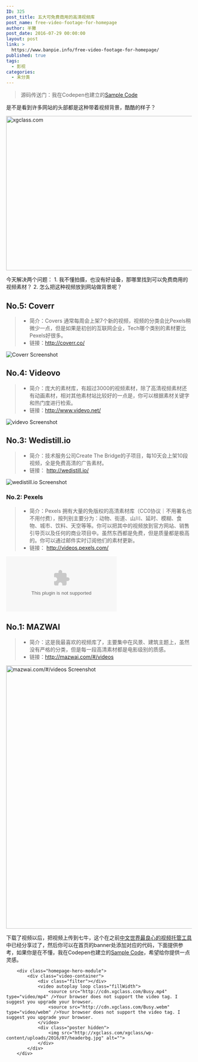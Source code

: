 ```yaml
---
ID: 325
post_title: 五大可免费商用的高清视频库
post_name: free-video-footage-for-homepage
author: 半撇
post_date: 2016-07-29 00:00:00
layout: post
link: >
  https://www.banpie.info/free-video-footage-for-homepage/
published: true
tags:
  - 影视
categories:
  - 未分类
---
```

> 源码传送门：我在Codepen也建立的[Sample Code][1]

是不是看到许多网站的头部都是这种带着视频背景，酷酷的样子？

[<img class="alignnone size-full wp-image-2968" src="http://www.banpie.info/wp-content/uploads/2019/04/unnamed-file-4.gif" width="600" height="419" alt="xgclass.com" />][2]

今天解决两个问题： 1. 我不懂拍摄，也没有好设备，那哪里找到可以免费商用的视频素材？ 2. 怎么把这种视频放到网站做背景呢？

## No.5: Coverr

> *   简介：Covers 通常每周会上架7个新的视频，视频的分类会比Pexels稍微少一点，但是如果是初创的互联网企业，Tech哪个类别的素材要比Pexels好很多。
> *   链接：<http://coverr.co/>

![Coverr Screenshot][3]

## No.4: Videovo

> *   简介：庞大的素材库，有超过3000的视频素材，除了高清视频素材还有动画素材，相对其他素材站比较好的一点是，你可以根据素材关键字和热门度进行检索。
> *   链接：<http://www.videvo.net/>

![videvo Screenshot][4]

## No.3: Wedistill.io

> *   简介：技术服务公司Create The Bridge的子项目，每10天会上架10段视频，全是免费高清的广告素材。
> *   链接： <http://wedistill.io/>

![wedistill.io Screenshot][5]

### No.2: Pexels

> *   简介：Pexels 拥有大量的免版权的高清素材库（CC0协议｜不用署名也不用付费），按列别主要分为：动物、街道、山川、延时、模糊、食物、城市、饮料、天空等等。你可以把其中的视频放到官方网站、销售引导页以及任何的商业项目中。虽然东西都是免费，但是质量都是极高的。你可以通过邮件实时订阅他们的素材更新。
> *   链接： <http://videos.pexels.com/>

![videos.pexels.com Screenshot][6]

## No.1: MAZWAI

> *   简介：这是我最喜欢的视频库了，主要集中在风景、建筑主题上，虽然没有严格的分类，但是每一段高清素材都是电影级别的质感。
> *   链接：<http://mazwai.com/#/videos>

[<img class="alignnone size-full wp-image-2969" src="http://www.banpie.info/wp-content/uploads/2019/04/unnamed-file-362.jpg" width="1280" height="714" alt="mazwai.com/#/videos Screenshot" />][7]

下载了视频以后，把视频上传到七牛，这个在之前[中文世界最良心的视频托管工具][8]中已经分享过了，然后你可以在首页的banner处添加对应的代码，下面提供参考，如果你是在不懂，我在Codepen也建立的[Sample Code][1]，希望给你提供一点灵感。

        <div class="homepage-hero-module">
            <div class="video-container">
                <div class="filter"></div>
                <video autoplay loop class="fillWidth">
                    <source src="http://cdn.xgclass.com/Busy.mp4" type="video/mp4" />Your browser does not support the video tag. I suggest you upgrade your browser.
                    <source src="http://cdn.xgclass.com/Busy.webm" type="video/webm" />Your browser does not support the video tag. I suggest you upgrade your browser.
                </video>
                <div class="poster hidden">
                    <img src="http://xgclass.com/xgclass/wp-content/uploads/2016/07/headerbg.jpg" alt="">
                </div>
            </div>
        </div>

 [1]: http://codepen.io/devmidai/full/EypjxW/
 [2]: http://www.banpie.info/wp-content/uploads/2019/04/unnamed-file-4.gif
 [3]: https://s0.wordpress.com/mshots/v1/coverr.co?w=400&h=300
 [4]: https://www.layerthemes.com/wp-content/uploads/2015/09/Videvo.jpg
 [5]: https://s0.wordpress.com/mshots/v1/wedistill.io?w=400&h=300
 [6]: https://s0.wordpress.com/mshots/v1/videos.pexels.com?w=400&h=300
 [7]: http://www.banpie.info/wp-content/uploads/2019/04/unnamed-file-362.jpg
 [8]: http://www.banpie.info/qiniu-cloud-storage